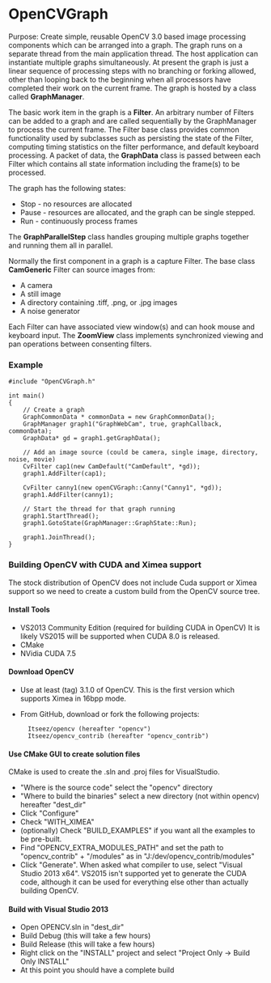 # OpenCVGraph

Purpose: Create simple, reusable OpenCV 3.0 based image processing components which can be arranged into a graph.  The graph runs on a separate thread from the main application thread.  The host application can instantiate multiple graphs simultaneously.  At present the graph is just a linear sequence of processing steps with no branching or forking allowed, other than looping back to the beginning when all processors have completed their work on the current frame.  The graph is hosted by a class called **GraphManager**.

The basic work item in the graph is a **Filter**.  An arbitrary number of Filters can be added to a graph and are called sequentially by the GraphManager to process the current frame.  The Filter base class provides common functionality used by subclasses such as persisting the state of the Filter, computing timing statistics on the filter performance, and default keyboard processing.  A packet of data, the **GraphData** class is passed between each Filter which contains all state information including the frame(s) to be processed. 

The graph has the following states:  
- Stop - no resources are allocated  
- Pause - resources are allocated, and the graph can be single stepped.  
- Run - continuously process frames  

The **GraphParallelStep** class handles grouping multiple graphs together and running them all in parallel.  

Normally the first component in a graph is a capture Filter.  The base class **CamGeneric** Filter can source images from:  
- A camera  
- A still image  
- A directory containing .tiff, .png, or .jpg images  
- A noise generator  
  
Each Filter can have associated view window(s) and can hook mouse and keyboard input. The **ZoomView** class implements synchronized viewing and pan operations between consenting filters.


### Example


    #include "OpenCVGraph.h"
    
    int main()
    {
        // Create a graph
        GraphCommonData * commonData = new GraphCommonData();
        GraphManager graph1("GraphWebCam", true, graphCallback, commonData);
        GraphData* gd = graph1.getGraphData();
    
        // Add an image source (could be camera, single image, directory, noise, movie)
        CvFilter cap1(new CamDefault("CamDefault", *gd));
        graph1.AddFilter(cap1);
    
        CvFilter canny1(new openCVGraph::Canny("Canny1", *gd));
        graph1.AddFilter(canny1);
    
        // Start the thread for that graph running
        graph1.StartThread();
        graph1.GotoState(GraphManager::GraphState::Run);
    
        graph1.JoinThread();
    }
 
### Building OpenCV with CUDA and Ximea support
The stock distribution of OpenCV does not include Cuda support or Ximea support so we need to create a custom build from the OpenCV source tree.


#### Install Tools

- VS2013 Community Edition (required for building CUDA in OpenCV)  It is likely VS2015 will be supported when CUDA 8.0 is released.
- CMake
- NVidia CUDA 7.5

#### Download OpenCV

- Use at least (tag) 3.1.0 of OpenCV. This is the first version which supports Ximea in 16bpp mode.
- From GitHub, download or fork the following projects:

        Itseez/opencv (hereafter "opencv")
        Itseez/opencv_contrib (hereafter "opencv_contrib")

#### Use CMake GUI to create solution files

CMake is used to create the .sln and .proj files for VisualStudio.
-  "Where is the source code" select the "opencv" directory 
-  "Where to build the binaries" select a new directory (not within opencv) hereafter "dest_dir"
-  Click "Configure"
-  Check "WITH_XIMEA"
-  (optionally) Check "BUILD_EXAMPLES" if you want all the examples to be pre-built.
-  Find "OPENCV_EXTRA_MODULES_PATH" and set the path to "opencv_contrib" + "/modules" as in "J:/dev/opencv_contrib/modules"
-  Click "Generate".  When asked what compiler to use, select "Visual Studio 2013 x64".  VS2015 isn't supported yet to generate the CUDA code, although it can be used for everything else other than actually building OpenCV.

#### Build with Visual Studio 2013

- Open OPENCV.sln in "dest_dir"
- Build Debug (this will take a few hours)
- Build Release (this will take a few hours)
- Right click on the "INSTALL" project and select "Project Only -> Build Only INSTALL"
- At this point you should have a complete build
